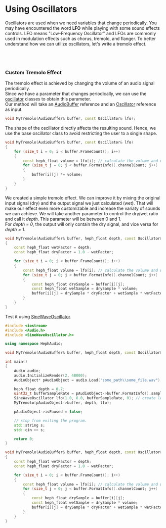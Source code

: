 # Using Oscillators

Oscillators are used when we need variables that change periodically. 
You may have encountered the word **LFO** while playing with some sound effects controls. 
LFO means "Low-Frequency Oscillator" and LFOs are commonly used in modulation effects such as chorus, tremolo, and flanger. 
To better understand how we can utilize oscillators, let's write a tremolo effect.
<br><br><br><br>

### Custom Tremolo Effect

The tremolo effect is achieved by changing the volume of an audio signal periodically.<br>
Since we have a parameter that changes periodically, we can use the [oscillator](/docs/HephAudio/Oscillators/) classes to obtain this parameter.<br>
Our method will take an [AudioBuffer](/docs/HephAudio/AudioBuffer.md) reference and an [Oscillator](/docs/HephAudio/Oscillators/Oscillator.md) reference as input. 
```c++
void MyTremolo(AudioBuffer& buffer, const Oscillator& lfo);
```
The shape of the oscillator directly affects the resulting sound. Hence, we use the base oscillator class to avoid restricting the user to a single shape.
```c++
void MyTremolo(AudioBuffer& buffer, const Oscillator& lfo)
{
    for (size_t i = 0; i < buffer.FrameCount(); i++)
    {
        const heph_float volume = lfo[i]; // calculate the volume and use it for all channels.
        for (size_t j = 0; j < buffer.FormatInfo().channelCount; j++)
        {
            buffer[i][j] *= volume;
        }
    }
}
```
We created a simple tremolo effect. We can improve it by mixing the original input signal (dry) and the output signal we just calculated (wet). 
That will make our effect even more customizable and increase the variaty of sounds we can achieve.
We will take another parameter to control the dry/wet ratio and call it *depth*. This parameter will be between 0 and 1.<br>
For *depth = 0*, the output will only contain the dry signal, and vice versa for *depth = 1*.
```c++
void MyTremolo(AudioBuffer& buffer, heph_float depth, const Oscillator& lfo)
{
    const heph_float wetFactor = depth;
    const heph_float dryFactor = 1.0 - wetFactor;

    for (size_t i = 0; i < buffer.FrameCount(); i++)
    {
        const heph_float volume = lfo[i]; // calculate the volume and use it for all channels.
        for (size_t j = 0; j < buffer.FormatInfo().channelCount; j++)
        {
            const heph_float drySample = buffer[i][j];
            const heph_float wetSample = drySample * volume;
            buffer[i][j] = drySample * dryFactor + wetSample * wetFactor;
        }
    }
}
```
Test it using [SineWaveOscillator](/docs/HephAudio/Oscillators/SineWaveOscillator.md).
```c++
#include <iostream>
#include <Audio.h>
#include <SineWaveOscillator.h>

using namespace HephAudio;

void MyTremolo(AudioBuffer& buffer, heph_float depth, const Oscillator& lfo);

int main()
{
    Audio audio;
    audio.InitializeRender(2, 48000);
    AudioObject* pAudioObject = audio.Load("some_path\\some_file.wav");

    heph_float depth = 0.7;
    uint32_t bufferSampleRate = pAudioObject->buffer.FormatInfo().sampleRate;
    SineWaveOscillator lfo(1.0, 8.0, bufferSampleRate, 0); // create low-frequency sine wave oscillator
    MyTremolo(pAudioObject->buffer, depth, lfo);

    pAudioObject->isPaused = false;

    // stop from exiting the program.
    std::string s;
    std::cin >> s;

    return 0;
}

void MyTremolo(AudioBuffer& buffer, heph_float depth, const Oscillator& lfo)
{
    const heph_float wetFactor = depth;
    const heph_float dryFactor = 1.0 - wetFactor;

    for (size_t i = 0; i < buffer.FrameCount(); i++)
    {
        const heph_float volume = lfo[i]; // calculate the volume and use it for all channels.
        for (size_t j = 0; j < buffer.FormatInfo().channelCount; j++)
        {
            const heph_float drySample = buffer[i][j];
            const heph_float wetSample = drySample * volume;
            buffer[i][j] = drySample * dryFactor + wetSample * wetFactor;
        }
    }
}
```
